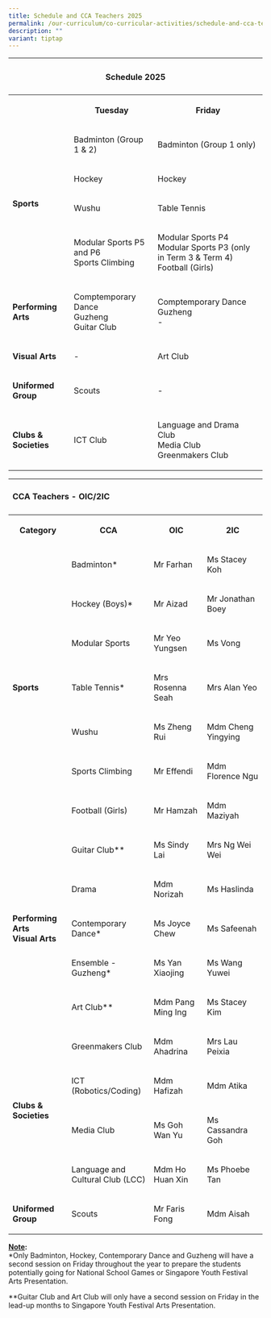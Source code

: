 ```yaml
---
title: Schedule and CCA Teachers 2025
permalink: /our-curriculum/co-curricular-activities/schedule-and-cca-teachers-2025/
description: ""
variant: tiptap
---
```

<table style="minWidth: 75px">
<colgroup>
<col>
<col>
<col>
</colgroup>
<tbody>
<tr>
<th rowspan="1" colspan="3">
<h4><strong>Schedule 2025</strong></h4>
</th>
</tr>
<tr>
<th rowspan="1" colspan="1">
<p></p>
</th>
<th rowspan="1" colspan="1">
<p>Tuesday</p>
</th>
<th rowspan="1" colspan="1">
<p>Friday</p>
</th>
</tr>
<tr>
<td rowspan="4" colspan="1">
<p><strong>Sports</strong>
</p>
</td>
<td rowspan="1" colspan="1">
<p>Badminton (Group 1 &amp; 2)</p>
</td>
<td rowspan="1" colspan="1">
<p>Badminton (Group 1 only)</p>
</td>
</tr>
<tr>
<td rowspan="1" colspan="1">
<p>Hockey</p>
</td>
<td rowspan="1" colspan="1">
<p>Hockey</p>
</td>
</tr>
<tr>
<td rowspan="1" colspan="1">
<p>Wushu</p>
</td>
<td rowspan="1" colspan="1">
<p>Table Tennis</p>
</td>
</tr>
<tr>
<td rowspan="1" colspan="1">
<p>Modular Sports P5 and P6
<br>Sports Climbing</p>
</td>
<td rowspan="1" colspan="1">
<p>Modular Sports P4
<br>Modular Sports P3 (only in Term 3 &amp; Term 4)
<br>Football (Girls)</p>
</td>
</tr>
<tr>
<td rowspan="1" colspan="1">
<p><strong>Performing Arts</strong>
</p>
</td>
<td rowspan="1" colspan="1">
<p>Comptemporary Dance
<br>Guzheng
<br>Guitar Club</p>
</td>
<td rowspan="1" colspan="1">
<p>Comptemporary Dance
<br>Guzheng
<br>-</p>
</td>
</tr>
<tr>
<td rowspan="1" colspan="1">
<p><strong>Visual Arts</strong>
</p>
</td>
<td rowspan="1" colspan="1">
<p>-</p>
</td>
<td rowspan="1" colspan="1">
<p>Art Club</p>
</td>
</tr>
<tr>
<td rowspan="1" colspan="1">
<p><strong>Uniformed Group</strong>
</p>
</td>
<td rowspan="1" colspan="1">
<p>Scouts</p>
</td>
<td rowspan="1" colspan="1">
<p>-</p>
</td>
</tr>
<tr>
<td rowspan="1" colspan="1">
<p><strong>Clubs &amp; Societies</strong>
</p>
</td>
<td rowspan="1" colspan="1">
<p>ICT Club</p>
</td>
<td rowspan="1" colspan="1">
<p>Language and Drama Club
<br>Media Club
<br>Greenmakers Club</p>
</td>
</tr>
</tbody>
</table>
<table style="minWidth: 100px">
<colgroup>
<col>
<col>
<col>
<col>
</colgroup>
<tbody>
<tr>
<td rowspan="1" colspan="4">
<h4><strong>CCA Teachers - OIC/2IC</strong></h4>
</td>
</tr>
<tr>
<th rowspan="1" colspan="1">
<p>Category</p>
</th>
<th rowspan="1" colspan="1">
<p>CCA</p>
</th>
<th rowspan="1" colspan="1">
<p>OIC</p>
</th>
<th rowspan="1" colspan="1">
<p>2IC</p>
</th>
</tr>
<tr>
<td rowspan="7" colspan="1">
<p><strong>Sports</strong>
</p>
</td>
<td rowspan="1" colspan="1">
<p>Badminton*</p>
</td>
<td rowspan="1" colspan="1">
<p>Mr Farhan</p>
</td>
<td rowspan="1" colspan="1">
<p>Ms Stacey Koh</p>
</td>
</tr>
<tr>
<td rowspan="1" colspan="1">
<p>Hockey (Boys)*</p>
</td>
<td rowspan="1" colspan="1">
<p>Mr Aizad</p>
</td>
<td rowspan="1" colspan="1">
<p>Mr Jonathan Boey</p>
</td>
</tr>
<tr>
<td rowspan="1" colspan="1">
<p>Modular Sports</p>
</td>
<td rowspan="1" colspan="1">
<p>Mr Yeo Yungsen</p>
</td>
<td rowspan="1" colspan="1">
<p>Ms Vong</p>
</td>
</tr>
<tr>
<td rowspan="1" colspan="1">
<p>Table Tennis*</p>
</td>
<td rowspan="1" colspan="1">
<p>Mrs Rosenna Seah</p>
</td>
<td rowspan="1" colspan="1">
<p>Mrs Alan Yeo</p>
</td>
</tr>
<tr>
<td rowspan="1" colspan="1">
<p>Wushu</p>
</td>
<td rowspan="1" colspan="1">
<p>Ms Zheng Rui</p>
</td>
<td rowspan="1" colspan="1">
<p>Mdm Cheng Yingying</p>
</td>
</tr>
<tr>
<td rowspan="1" colspan="1">
<p>Sports Climbing</p>
</td>
<td rowspan="1" colspan="1">
<p>Mr Effendi</p>
</td>
<td rowspan="1" colspan="1">
<p>Mdm Florence Ngu</p>
</td>
</tr>
<tr>
<td rowspan="1" colspan="1">
<p>Football (Girls)</p>
</td>
<td rowspan="1" colspan="1">
<p>Mr Hamzah</p>
</td>
<td rowspan="1" colspan="1">
<p>Mdm Maziyah</p>
</td>
</tr>
<tr>
<td rowspan="5" colspan="1">
<p><strong>Performing Arts<br>Visual Arts</strong>
</p>
</td>
<td rowspan="1" colspan="1">
<p>Guitar Club**</p>
</td>
<td rowspan="1" colspan="1">
<p>Ms Sindy Lai</p>
</td>
<td rowspan="1" colspan="1">
<p>Mrs Ng Wei Wei</p>
</td>
</tr>
<tr>
<td rowspan="1" colspan="1">
<p>Drama</p>
</td>
<td rowspan="1" colspan="1">
<p>Mdm Norizah</p>
</td>
<td rowspan="1" colspan="1">
<p>Ms Haslinda</p>
</td>
</tr>
<tr>
<td rowspan="1" colspan="1">
<p>Contemporary Dance*</p>
</td>
<td rowspan="1" colspan="1">
<p>Ms Joyce Chew</p>
</td>
<td rowspan="1" colspan="1">
<p>Ms Safeenah</p>
</td>
</tr>
<tr>
<td rowspan="1" colspan="1">
<p>Ensemble - Guzheng*</p>
</td>
<td rowspan="1" colspan="1">
<p>Ms Yan Xiaojing</p>
</td>
<td rowspan="1" colspan="1">
<p>Ms Wang Yuwei</p>
</td>
</tr>
<tr>
<td rowspan="1" colspan="1">
<p>Art Club**</p>
</td>
<td rowspan="1" colspan="1">
<p>Mdm Pang Ming Ing</p>
</td>
<td rowspan="1" colspan="1">
<p>Ms Stacey Kim</p>
</td>
</tr>
<tr>
<td rowspan="4" colspan="1">
<p><strong>Clubs &amp; Societies</strong>
</p>
</td>
<td rowspan="1" colspan="1">
<p>Greenmakers Club</p>
</td>
<td rowspan="1" colspan="1">
<p>Mdm Ahadrina</p>
</td>
<td rowspan="1" colspan="1">
<p>Mrs Lau Peixia</p>
</td>
</tr>
<tr>
<td rowspan="1" colspan="1">
<p>ICT (Robotics/Coding)</p>
</td>
<td rowspan="1" colspan="1">
<p>Mdm Hafizah</p>
</td>
<td rowspan="1" colspan="1">
<p>Mdm Atika</p>
</td>
</tr>
<tr>
<td rowspan="1" colspan="1">
<p>Media Club</p>
</td>
<td rowspan="1" colspan="1">
<p>Ms Goh Wan Yu</p>
</td>
<td rowspan="1" colspan="1">
<p>Ms Cassandra Goh</p>
</td>
</tr>
<tr>
<td rowspan="1" colspan="1">
<p>Language and
<br>Cultural Club (LCC)</p>
</td>
<td rowspan="1" colspan="1">
<p>Mdm Ho Huan Xin</p>
</td>
<td rowspan="1" colspan="1">
<p>Ms Phoebe Tan</p>
</td>
</tr>
<tr>
<td rowspan="1" colspan="1">
<p><strong>Uniformed Group</strong>
</p>
</td>
<td rowspan="1" colspan="1">
<p>Scouts</p>
</td>
<td rowspan="1" colspan="1">
<p>Mr Faris Fong</p>
</td>
<td rowspan="1" colspan="1">
<p>Mdm Aisah</p>
</td>
</tr>
</tbody>
</table>
<p></p>
<p></p>
<p></p>
<p></p>
<p></p>
<p></p>
<p></p>
<p></p>
<p><strong><u>Note</u>:</strong>
<br>*Only Badminton, Hockey, Contemporary Dance and Guzheng will have a second
session on Friday throughout the year to prepare the students potentially
going for National School Games or Singapore Youth Festival Arts Presentation.</p>
<p>**Guitar Club and Art Club will only have a second session on Friday in
the lead-up months to Singapore Youth Festival Arts Presentation.</p>